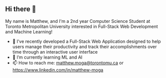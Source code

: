 ## Hi there 👋

My name is Matthew, and I'm a 2nd year Computer Science Student at Toronto Metropolitan University interested in Full-Stack Web Development and Machine Learning!
- 🔭 I’ve recently developed a Full-Stack Web Application designed to help users manage their productivity and track their accomplishments over time through an interactive           user interface
- 🌱 I’m currently learning ML and AI
- 📫 How to reach me: matthew.moga@torontomu.ca or https://www.linkedin.com/in/matthew-moga

<!--
**Matt1092/matt1092** is a ✨ _special_ ✨ repository because its `README.md` (this file) appears on your GitHub profile.

Here are some ideas to get you started:

- 🔭 I’m currently working on ...
- 🌱 I’m currently learning ...
- 👯 I’m looking to collaborate on ...
- 🤔 I’m looking for help with ...
- 💬 Ask me about ...
- 📫 How to reach me: ...
- 😄 Pronouns: ...
- ⚡ Fun fact: ...
-->
